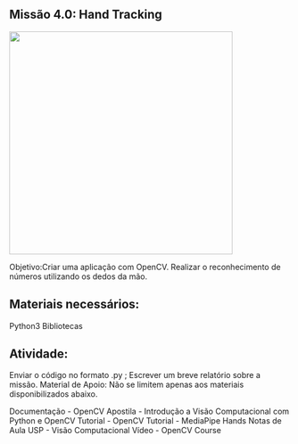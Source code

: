 ## Missão 4.0: Hand Tracking

<img src="https://i.ytimg.com/vi/haK1UOejUgg/maxresdefault.jpg" height="400" widght ="400">


Objetivo:Criar uma aplicação com OpenCV. Realizar o reconhecimento de números utilizando os dedos da mão.

## Materiais necessários:

Python3
Bibliotecas

## Atividade:

Enviar o código no formato .py ;
Escrever um breve relatório sobre a missão.
Material de Apoio: Não se limitem apenas aos materiais disponibilizados abaixo.

Documentação - OpenCV
Apostila - Introdução a Visão Computacional com Python e OpenCV
Tutorial - OpenCV
Tutorial - MediaPipe Hands
Notas de Aula USP - Visão Computacional
Vídeo - OpenCV Course

